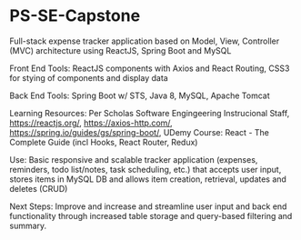 # PS-SE-Capstone


Full-stack expense tracker application based on Model, View, Controller (MVC) architecture using ReactJS, Spring Boot and MySQL  

Front End Tools:
ReactJS components with Axios and React Routing,
CSS3 for stying of components and display data

Back End Tools: 
Spring Boot w/ STS, 
Java 8,
MySQL,
Apache Tomcat

Learning Resources:
Per Scholas Software Engingeering Instrucional Staff,
https://reactjs.org/,
https://axios-http.com/,
https://spring.io/guides/gs/spring-boot/,
UDemy Course: React - The Complete Guide (incl Hooks, React Router, Redux)

Use:
Basic responsive and scalable tracker application (expenses, reminders, todo list/notes, task scheduling, etc.) that accepts user input, stores items in MySQL DB and allows item creation, retrieval, updates and deletes (CRUD)

Next Steps: 
Improve and increase and streamline user input and back end functionality through increased table storage and query-based filtering and summary.   
